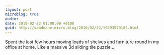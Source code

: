 ```yaml
---
layout: post
microblog: true
audio: 
date: 2010-02-22 01:00:00 +0100
guid: http://samdeane.micro.blog/2010/02/22/t9493970185.html
---
```

Spent the last few hours moving loads of shelves and furniture round in my office at home. Like a massive 3d sliding tile puzzle...
